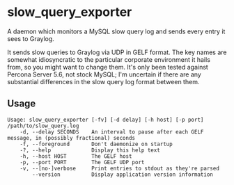 # slow_query_exporter

A daemon which monitors a MySQL slow query log and sends every entry it
sees to Graylog.

It sends slow queries to Graylog via UDP in GELF format. The key names are
somewhat idiosyncratic to the particular corporate environment it hails
from, so you might want to change them. It's only been tested against
Percona Server 5.6, not stock MySQL; I'm uncertain if there are any
substantial differences in the slow query log format between them.

## Usage

```
Usage: slow_query_exporter [-fv] [-d delay] [-h host] [-p port] /path/to/slow_query.log
    -d, --delay SECONDS    An interval to pause after each GELF message, in (possibly fractional) seconds
    -f, --foreground       Don't daemonize on startup
    -?, --help             Display this help text
    -h, --host HOST        The GELF host
    -p, --port PORT        The GELF UDP port
    -v, --[no-]verbose     Print entries to stdout as they're parsed
        --version          Display application version information
```
